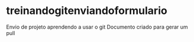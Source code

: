 # treinandogitenviandoformulario
Envio de projeto aprendendo a usar o git
Documento criado para gerar um pull
